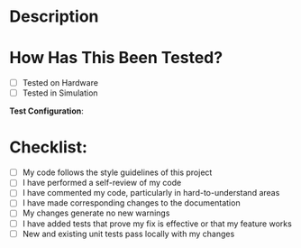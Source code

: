 # Description

<!-- Please include a summary of the changes and the related issue. Please also include relevant motivation and context. -->

<!-- List any other pull requests that this change depends on. -->

# How Has This Been Tested?

<!-- Please describe the tests that you ran to verify your changes. Provide instructions so we can reproduce. Please also list any relevant details for your test configuration -->

- [ ] Tested on Hardware
- [ ] Tested in Simulation

**Test Configuration**:

<!-- (add any information here if using a non typical setup) -->

# Checklist:

- [ ] My code follows the style guidelines of this project
- [ ] I have performed a self-review of my code
- [ ] I have commented my code, particularly in hard-to-understand areas
- [ ] I have made corresponding changes to the documentation
- [ ] My changes generate no new warnings
- [ ] I have added tests that prove my fix is effective or that my feature works
- [ ] New and existing unit tests pass locally with my changes
